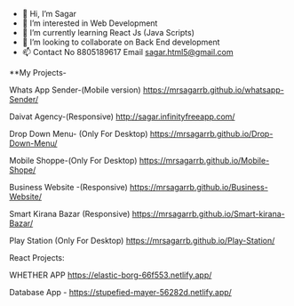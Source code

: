 - 👋 Hi, I’m Sagar
- 👀 I’m interested in Web Development
- 🌱 I’m currently learning React Js (Java Scripts)
- 💞️ I’m looking to collaborate on Back End development
- 📫 Contact No 8805189617 Email sagar.html5@gmail.com


**My Projects- 

Whats App Sender-(Mobile version)
 https://mrsagarrb.github.io/whatsapp-Sender/

Daivat Agency-(Responsive)
http://sagar.infinityfreeapp.com/

 Drop Down Menu- (Only For Desktop)
https://mrsagarrb.github.io/Drop-Down-Menu/

Mobile Shoppe-(Only For Desktop)
 https://mrsagarrb.github.io/Mobile-Shope/

Business Website -(Responsive)
https://mrsagarrb.github.io/Business-Website/

Smart Kirana Bazar (Responsive)
https://mrsagarrb.github.io/Smart-kirana-Bazar/

Play Station (Only For Desktop)
https://mrsagarrb.github.io/Play-Station/


React Projects: 

WHETHER APP   https://elastic-borg-66f553.netlify.app/

Database App -   https://stupefied-mayer-56282d.netlify.app/

















<!---
MrSagarRB/MrSagarRB is a ✨ special ✨ repository because its `README.md` (this file) appears on your GitHub profile.
You can click the Preview link to take a look at your changes.
--->
